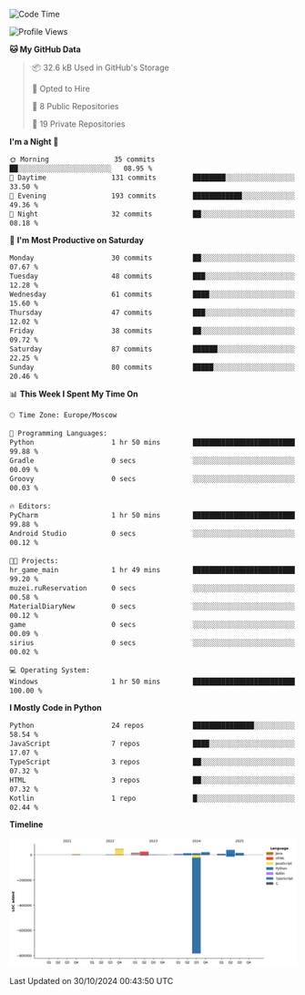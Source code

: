 <!--START_SECTION:waka-->
![Code Time](http://img.shields.io/badge/Code%20Time-540%20hrs%2012%20mins-blue)

![Profile Views](http://img.shields.io/badge/Profile%20Views-5-blue)

**🐱 My GitHub Data** 

> 📦 32.6 kB Used in GitHub's Storage 
 > 
> 💼 Opted to Hire
 > 
> 📜 8 Public Repositories 
 > 
> 🔑 19 Private Repositories 
 > 
**I'm a Night 🦉** 

```text
🌞 Morning                35 commits          ██░░░░░░░░░░░░░░░░░░░░░░░   08.95 % 
🌆 Daytime                131 commits         ████████░░░░░░░░░░░░░░░░░   33.50 % 
🌃 Evening                193 commits         ████████████░░░░░░░░░░░░░   49.36 % 
🌙 Night                  32 commits          ██░░░░░░░░░░░░░░░░░░░░░░░   08.18 % 
```
📅 **I'm Most Productive on Saturday** 

```text
Monday                   30 commits          ██░░░░░░░░░░░░░░░░░░░░░░░   07.67 % 
Tuesday                  48 commits          ███░░░░░░░░░░░░░░░░░░░░░░   12.28 % 
Wednesday                61 commits          ████░░░░░░░░░░░░░░░░░░░░░   15.60 % 
Thursday                 47 commits          ███░░░░░░░░░░░░░░░░░░░░░░   12.02 % 
Friday                   38 commits          ██░░░░░░░░░░░░░░░░░░░░░░░   09.72 % 
Saturday                 87 commits          ██████░░░░░░░░░░░░░░░░░░░   22.25 % 
Sunday                   80 commits          █████░░░░░░░░░░░░░░░░░░░░   20.46 % 
```


📊 **This Week I Spent My Time On** 

```text
🕑︎ Time Zone: Europe/Moscow

💬 Programming Languages: 
Python                   1 hr 50 mins        █████████████████████████   99.88 % 
Gradle                   0 secs              ░░░░░░░░░░░░░░░░░░░░░░░░░   00.09 % 
Groovy                   0 secs              ░░░░░░░░░░░░░░░░░░░░░░░░░   00.03 % 

🔥 Editors: 
PyCharm                  1 hr 50 mins        █████████████████████████   99.88 % 
Android Studio           0 secs              ░░░░░░░░░░░░░░░░░░░░░░░░░   00.12 % 

🐱‍💻 Projects: 
hr_game_main             1 hr 49 mins        █████████████████████████   99.20 % 
muzei.ruReservation      0 secs              ░░░░░░░░░░░░░░░░░░░░░░░░░   00.58 % 
MaterialDiaryNew         0 secs              ░░░░░░░░░░░░░░░░░░░░░░░░░   00.12 % 
game                     0 secs              ░░░░░░░░░░░░░░░░░░░░░░░░░   00.09 % 
sirius                   0 secs              ░░░░░░░░░░░░░░░░░░░░░░░░░   00.02 % 

💻 Operating System: 
Windows                  1 hr 50 mins        █████████████████████████   100.00 % 
```

**I Mostly Code in Python** 

```text
Python                   24 repos            ███████████████░░░░░░░░░░   58.54 % 
JavaScript               7 repos             ████░░░░░░░░░░░░░░░░░░░░░   17.07 % 
TypeScript               3 repos             ██░░░░░░░░░░░░░░░░░░░░░░░   07.32 % 
HTML                     3 repos             ██░░░░░░░░░░░░░░░░░░░░░░░   07.32 % 
Kotlin                   1 repo              █░░░░░░░░░░░░░░░░░░░░░░░░   02.44 % 
```



**Timeline**

![Lines of Code chart](https://raw.githubusercontent.com/adlemx/adlemx/main/assets/bar_graph.png)


 Last Updated on 30/10/2024 00:43:50 UTC
<!--END_SECTION:waka-->

